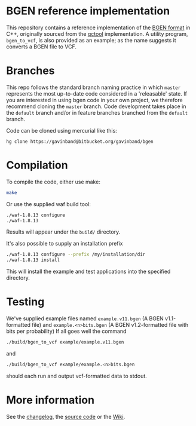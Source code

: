 BGEN reference implementation
========

This repository contains a reference implementation of the [BGEN format](http://www.well.ox.ac.uk/~gav/bgen_format/bgen_format_v1.2.html) in C++, 
originally sourced from the [qctool](https://bitbucket.org/gavinband/bgen) implementation.  A utility program, `bgen_to_vcf`, is also provided as an example; as the name suggests it converts a BGEN file to VCF.

Branches
========

This repo follows the standard branch naming practice in which `master` represents the most up-to-date code considered in a 'releasable' state.  If you are interested in using bgen code in your own project, we therefore recommend cloning the `master` branch.  Code development takes place in the `default` branch and/or in feature branches branched from the `default` branch.

Code can be cloned using mercurial like this:

`hg clone https://gavinband@bitbucket.org/gavinband/bgen`

Compilation
=====

To compile the code, either use make:
```sh
make
```

Or use the supplied waf build tool:
```sh
./waf-1.8.13 configure
./waf-1.8.13
```
Results will appear under the `build/` directory.

It's also possible to supply an installation prefix
```sh
./waf-1.8.13 configure --prefix /my/installation/dir
./waf-1.8.13 install
```

This will install the example and test applications into the specified directory.

Testing
=====

We've supplied example files named `example.v11.bgen` (A BGEN v1.1-formatted file) and `example.<n>bits.bgen` (A BGEN v1.2-formatted file with <n> bits per probability) 
If all goes well the command

```sh
./build/bgen_to_vcf example/example.v11.bgen
```
and
```sh
./build/bgen_to_vcf example/example.<n>bits.bgen
```
should each run and output vcf-formatted data to stdout.

More information
=====
See the [changelog](https://bitbucket.org/gavinband/bgen/src/master/CHANGELOG.md), the [source code](https://bitbucket.org/gavinband/bgen/src) or the [Wiki](https://bitbucket.org/gavinband/bgen/wiki/Home).
